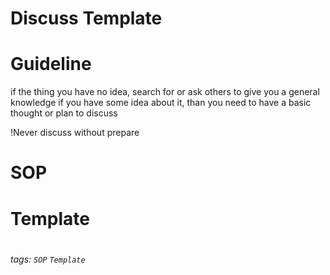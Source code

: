 # Discuss Template

# Guideline
if the thing you have no idea, search for or ask others to give you a general knowledge
if you have some idea about it,  than you need to have a basic thought or plan to discuss

!Never discuss without prepare

# SOP
# Template
#
###### tags: `SOP` `Template`